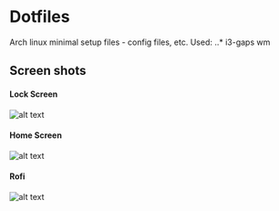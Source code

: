 # Dotfiles 
Arch linux minimal setup files - config files, etc.
Used:
..* i3-gaps wm
 
## Screen shots ##

#### Lock Screen ####
![alt text](https://github.com/akhilcjacob/dotfiles/blob/master/Screenshot%20from%202017-06-28%2020-53-37.png)

#### Home Screen ####
![alt text](https://github.com/akhilcjacob/dotfiles/blob/master/Screenshot%20from%202017-06-28%2021-20-06.png)

#### Rofi ####
![alt text](https://github.com/akhilcjacob/dotfiles/blob/master/Screenshot%20from%202017-06-28%2021-21-28.png)


